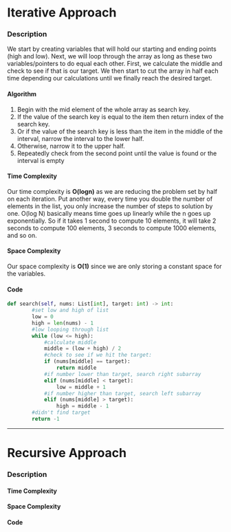 # Iterative Approach
### Description
We start by creating variables that will hold our starting and ending points (high and low). Next, we will loop through the array as long as these two variables/pointers to do equal each other. First, we calculate the middle and check to see if that is our target. We then start to cut the array in half each time depending our calculations until we finally reach the desired target.

#### Algorithm
1. Begin with the mid element of the whole array as search key.
2. If the value of the search key is equal to the item then return index of the search key.
3. Or if the value of the search key is less than the item in the middle of the interval, narrow the interval to the lower half.
4. Otherwise, narrow it to the upper half.
5. Repeatedly check from the second point until the value is found or the interval is empty

#### Time Complexity
Our time complexity is **O(logn)** as we are reducing the problem set by half on each iteration. Put another way, every time you double the number of elements in the list, you only increase the number of steps to solution by one. O(log N) basically means time goes up linearly while the n goes up exponentially. So if it takes 1 second to compute 10 elements, it will take 2 seconds to compute 100 elements, 3 seconds to compute 1000 elements, and so on.

#### Space Complexity
Our space complexity is **O(1)** since we are only storing a constant space for the variables.

#### Code
```python
def search(self, nums: List[int], target: int) -> int:
        #set low and high of list
        low = 0
        high = len(nums) - 1
        #low looping through list
        while (low <= high):
            #calculate middle
            middle = (low + high) / 2
            #check to see if we hit the target:
            if (nums[middle] == target):
                return middle
            #if number lower than target, search right subarray
            elif (nums[middle] < target):
                low = middle + 1
            #if number higher than target, search left subarray
            elif (nums[middle] > target):
                high = middle - 1
        #didn't find target
        return -1 
```

---

# Recursive Approach
### Description
 



#### Time Complexity


#### Space Complexity


#### Code
```python

```